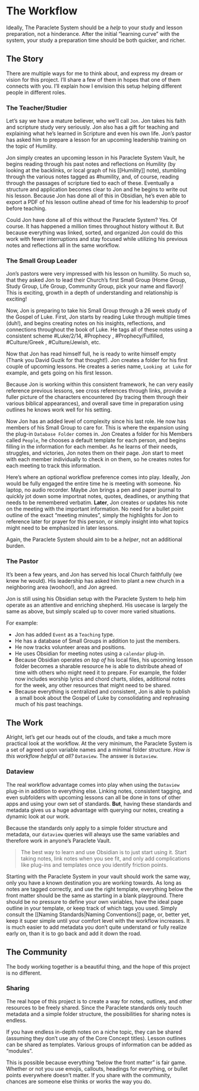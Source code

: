 
# The Workflow
Ideally, The Paraclete System should be a *help* to your study and lesson preparation, not a hinderance. After the initial “learning curve” with the system, your study a preparation time should be both quicker, and richer.

## The Story
There are multiple ways for me to think about, and express my dream or vision for this project. I’ll share a few of them in hopes that one of them connects with you.
I’ll explain how I envision this setup helping different people in different roles.

### The Teacher/Studier
Let’s say we have a mature believer, who we’ll call `Jon`. Jon takes his faith and scripture study very seriously. Jon also has a gift for teaching and explaining what he’s learned in Scripture and even his own life. Jon’s pastor has asked him to prepare a lesson for an upcoming leadership training on the topic of Humility.

Jon simply creates an upcoming lesson in his Paraclete System Vault, he begins reading through his past notes and reflections on Humility (by looking at the backlinks, or local graph of his [[Humility]] note), stumbling through the various notes tagged as #humility, and, of course, reading through the passages of scripture tied to each of these. Eventually a structure and application becomes clear to Jon and he begins to write out his lesson. Because Jon has done all of this in Obsidian, he’s even able to export a PDF of his lesson outline ahead of time for his leadership to proof before teaching.

Could Jon have done all of this without the Paraclete System? 
Yes. Of course. It has happened a million times throughout history without it. But because everything was linked, sorted, and organized Jon could do this work with fewer interruptions and stay focused while utilizing his previous notes and reflections all in the same workflow.

### The Small Group Leader
Jon’s pastors were very impressed with his lesson on humility. So much so, that they asked Jon to lead their Church’s first Small Group (Home Group, Study Group, Life Group, Community Group, pick your name and flavor)! This is exciting, growth in a depth of understanding and relationship is exciting! 

Now, Jon is preparing to take his Small Group through a 26 week study of the Gospel of Luke. First, Jon starts by reading Luke through multiple times (duh!), and begins creating notes on his insights, reflections, and connections throughout the book  of Luke. He tags all of these notes using a consistent scheme #Luke/2/14, #Prophecy , #Prophecy/Fulfilled, #Culture/Greek , #Culture/Jewish, etc.

Now that Jon has read himself full, he is ready to write himself empty (Thank you David Guzik for that thought!). Jon creates a folder for his first couple of upcoming lessons. He creates a series name, `Looking at Luke` for example, and gets going on his first lesson.

Because Jon is working within this consistent framework, he can very easily reference previous lessons, see cross references through links, provide a fuller picture of the characters encountered (by tracing them through their various biblical appearances), and overall save time in preparation using outlines he knows work well for his setting.

Now Jon has an added level of complexity since his last role. He now has members of his Small Group to care for. This is where the expansion using the plug-in `Database Folder` comes in. Jon Creates a folder for his Members called `People`, he chooses a default template for each person, and begins filling in the information for each member. As he learns of their needs, struggles, and victories, Jon notes them on their page. Jon start to meet with each member individually to check in on them, so he creates notes for each meeting to track this information.

Here’s where an optional workflow preference comes into play. Ideally, Jon would be fully engaged the entire time he is meeting with someone. No laptop, no audio recorder. Maybe Jon brings a pen and paper journal to quickly jot down some importnat notes, quotes, deadlines, or anything that needs to be remembered verbatim. **Later**, Jon creates or updates his note on the meeting with the important information. No need for a bullet point outline of the exact “meeting minutes”, simply the highlights for Jon to reference later for prayer for this person, or simply insight into what topics might need to be emphasized in later lessons.

Again, the Paraclete System should aim to be a *helper*, not an additional burden.

### The Pastor
It’s been a few years, and Jon has served his local Church faithfully (we knew he would). His leadership has asked him to plant a new church in a neighboring area (woohoo!), and Jon agreed.

Jon is still using his Obsidian setup with the Paraclete System to help him operate as an attentive and enriching shepherd. His usecase is largely the same as above, but simply scaled up to cover more varied situations.

For example: 
- Jon has added `Event` as a `Teaching` type. 
- He has a database of Small Groups in addition to just the members.
- He now tracks volunteer areas and positions.
- He uses Obsidian for meeting notes using a `calendar` plug-in.
- Because Obsidian operates *on top of* his local files, his upcoming lesson folder becomes a sharable resource he is able to distribute ahead of time with others who might need it to prepare. For example, the folder now includes worship lyrics and chord charts, slides, additional notes for the week, any other resources that might need to be shared.
- Because everything is centralized and consistent, Jon is able to publish a small book about the Gospel of Luke by consolidating and rephrasing much of his past teachings.


## The Work
Alright, let’s get our heads out of the clouds, and take a much more practical look at the workflow. At the very minimum, the Paraclete System is a set of agreed upon variable names and a minimal folder structure. 
*How is this workflow helpful at all?*
`Dataview`. The answer is `Dataview`.

### Dataview
The real workflow advantage comes into play when using the `Dataview` plug-in in addition to everything else. Linking notes, consistent tagging, and even subfolders with upcoming lessons can all be done in tons of other apps and using your own set of standards. **But**, having these standards and metadata gives us a huge advantage with querying our notes, creating a dynamic look at our work.

Because the standards only apply to a simple folder structure and metadata, our `dataview` queries will always use the same variables and therefore work in anyone’s Paraclete Vault. 

> The best way to learn and use Obsidian is to just start using it. Start taking notes, link notes when you see fit, and only add complications like plug-ins and templates once you identify friction points. 

Starting with the Paraclete System in your vault should work the same way, only you have a known destination you are working towards. As long as notes are tagged correctly, and use the right template, everything below the front matter should be the same as starting in a blank playground. There should be no pressure to define your own variables, have the ideal page outline in your template, or keep track of which tags you used. Simply consult the [[Naming Standards|Naming Conventions]] page, or, better yet, keep it super simple until your comfort level with the workflow increases. It is much easier to add metadata you don’t quite understand or fully realize early on, than it is to go back and add it down the road.

## The Community
The body working together is a beautiful thing, and the hope of this project is no different. 

### Sharing
The real hope of this project is to create a way for notes, outlines, and other resources to be freely shared. Since the Paraclete standards only touch metadata and a simple folder structure, the possibilities for sharing notes is endless.

If you have endless in-depth notes on a niche topic, they can be shared (assuming they don’t use any of the Core Concept titles).
Lesson outlines can be shared as templates.
Various groups of information can be added as “modules”. 

This is possible because everything “below the front matter” is fair game. Whether or not you use emojis, callouts, headings for everything, or bullet points everywhere doesn’t matter. If you share with the community, chances are someone else thinks or works the way you do.
